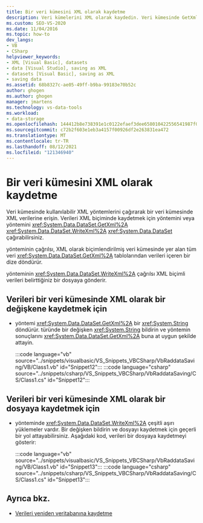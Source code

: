 ```yaml
---
title: Bir veri kümesini XML olarak kaydetme
description: Veri kümelerini XML olarak kaydedin. Veri kümesinde GetXml veya WriteXml gibi kullanılabilir XML yöntemlerini çağırarak bir veri kümesinde XML verilerine erişin.
ms.custom: SEO-VS-2020
ms.date: 11/04/2016
ms.topic: how-to
dev_langs:
- VB
- CSharp
helpviewer_keywords:
- XML [Visual Basic], datasets
- data [Visual Studio], saving as XML
- datasets [Visual Basic], saving as XML
- saving data
ms.assetid: 68b8327c-ae05-49ff-b9ba-99183e70b52c
author: ghogen
ms.author: ghogen
manager: jmartens
ms.technology: vs-data-tools
ms.workload:
- data-storage
ms.openlocfilehash: 144412b8e738391e1c0122efaef3dee658010422556541987f09b2ca31881697
ms.sourcegitcommit: c72b2f603e1eb3a4157f00926df2e263831ea472
ms.translationtype: MT
ms.contentlocale: tr-TR
ms.lasthandoff: 08/12/2021
ms.locfileid: "121346940"
---
```

# <a name="save-a-dataset-as-xml"></a>Bir veri kümesini XML olarak kaydetme

Veri kümesinde kullanılabilir XML yöntemlerini çağırarak bir veri kümesinde XML verilerine erişin. Verileri XML biçiminde kaydetmek için yöntemini veya yöntemini <xref:System.Data.DataSet.GetXml%2A> <xref:System.Data.DataSet.WriteXml%2A> <xref:System.Data.DataSet> çağırabilirsiniz.

yönteminin çağrılsı, XML olarak biçimlendirilmiş veri kümesinde yer alan tüm veri <xref:System.Data.DataSet.GetXml%2A> tablolarından verileri içeren bir dize döndürür.

yönteminin <xref:System.Data.DataSet.WriteXml%2A> çağrılsı XML biçimli verileri belirttiğiniz bir dosyaya gönderir.

## <a name="to-save-the-data-in-a-dataset-as-xml-to-a-variable"></a>Verileri bir veri kümesinde XML olarak bir değişkene kaydetmek için

- yöntemi <xref:System.Data.DataSet.GetXml%2A> bir <xref:System.String> döndürür. türünde bir değişken <xref:System.String> bildirin ve yöntemin sonuçlarını <xref:System.Data.DataSet.GetXml%2A> buna at uygun şekilde attayin.

     :::code language="vb" source="../snippets/visualbasic/VS_Snippets_VBCSharp/VbRaddataSaving/VB/Class1.vb" id="Snippet12":::
     :::code language="csharp" source="../snippets/csharp/VS_Snippets_VBCSharp/VbRaddataSaving/CS/Class1.cs" id="Snippet12":::

## <a name="to-save-the-data-in-a-dataset-as-xml-to-a-file"></a>Verileri bir veri kümesinde XML olarak bir dosyaya kaydetmek için

- yönteminde <xref:System.Data.DataSet.WriteXml%2A> çeşitli aşırı yüklemeler vardır. Bir değişken bildirin ve dosyayı kaydetmek için geçerli bir yol attayabilirsiniz. Aşağıdaki kod, verileri bir dosyaya kaydetmeyi gösterir:

     :::code language="vb" source="../snippets/visualbasic/VS_Snippets_VBCSharp/VbRaddataSaving/VB/Class1.vb" id="Snippet13":::
     :::code language="csharp" source="../snippets/csharp/VS_Snippets_VBCSharp/VbRaddataSaving/CS/Class1.cs" id="Snippet13":::

## <a name="see-also"></a>Ayrıca bkz.

- [Verileri yeniden veritabanına kaydetme](../data-tools/save-data-back-to-the-database.md)
